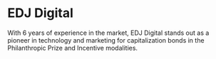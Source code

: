 # EDJ Digital
With 6 years of experience in the market, EDJ Digital stands out as a pioneer in technology and marketing for capitalization bonds in the Philanthropic Prize and Incentive modalities.
